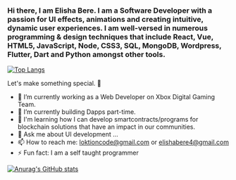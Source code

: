 ### Hi there, I am Elisha Bere. I am a Software Developer with a passion for UI effects, animations and creating intuitive, dynamic user experiences. I am well-versed in numerous programming & design techniques that include React, Vue, HTML5, JavaScript, Node, CSS3, SQL, MongoDB, Wordpress, Flutter, Dart and Python amongst other tools.
[![Top Langs](https://github-readme-stats.vercel.app/api/top-langs/?username=loktioncode&langs_count=5)](https://github.com/anuraghazra/github-readme-stats)

Let's make something special. 👋

- 🔭 I’m currently working as a Web Developer on Xbox Digital Gaming Team.
- 🌱 I’m currently building Dapps part-time.
- 👯 I'm learning how I can develop smartcontracts/programs for blockchain solutions that have an impact in our communities.
- 💬 Ask me about UI development ...
- 📫 How to reach me: loktioncode@gmail.com or elishabere4@gmail.com
- ⚡ Fun fact: I am a self taught programmer

[![Anurag's GitHub stats](https://github-readme-stats.vercel.app/api?username=loktioncode)](https://github.com/anuraghazra/github-readme-stats)
